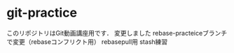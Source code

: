 # git-practice
このリポジトリはGit動画講座用です．
変更しました
rebase-practeiceブランチで変更（rebaseコンフリクト用）
rebasepull用
stash練習
